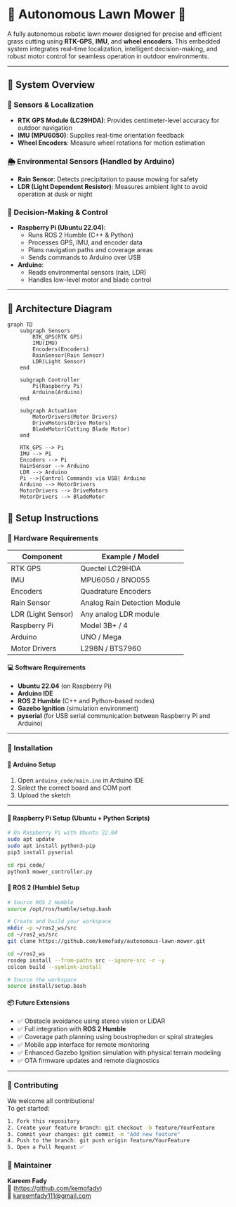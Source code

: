# 🌿 Autonomous Lawn Mower 🤖

A fully autonomous robotic lawn mower designed for precise and efficient grass cutting using **RTK-GPS**, **IMU**, and **wheel encoders**. This embedded system integrates real-time localization, intelligent decision-making, and robust motor control for seamless operation in outdoor environments.

---

## 🧠 System Overview

### 📡 Sensors & Localization
- **RTK GPS Module (LC29HDA)**: Provides centimeter-level accuracy for outdoor navigation  
- **IMU (MPU6050)**: Supplies real-time orientation feedback  
- **Wheel Encoders**: Measure wheel rotations for motion estimation

### 🌦️ Environmental Sensors (Handled by Arduino)
- **Rain Sensor**: Detects precipitation to pause mowing for safety  
- **LDR (Light Dependent Resistor)**: Measures ambient light to avoid operation at dusk or night

### 🧾 Decision-Making & Control
- **Raspberry Pi (Ubuntu 22.04)**:
  - Runs ROS 2 Humble (C++ & Python)
  - Processes GPS, IMU, and encoder data
  - Plans navigation paths and coverage areas
  - Sends commands to Arduino over USB
- **Arduino**:
  - Reads environmental sensors (rain, LDR)
  - Handles low-level motor and blade control

---

## 📐 Architecture Diagram

```mermaid
graph TD
    subgraph Sensors
        RTK_GPS(RTK GPS)
        IMU(IMU)
        Encoders(Encoders)
        RainSensor(Rain Sensor)
        LDR(Light Sensor)
    end

    subgraph Controller
        Pi(Raspberry Pi)
        Arduino(Arduino)
    end

    subgraph Actuation
        MotorDrivers(Motor Drivers)
        DriveMotors(Drive Motors)
        BladeMotor(Cutting Blade Motor)
    end

    RTK_GPS --> Pi
    IMU --> Pi
    Encoders --> Pi
    RainSensor --> Arduino
    LDR --> Arduino
    Pi -->|Control Commands via USB| Arduino
    Arduino --> MotorDrivers
    MotorDrivers --> DriveMotors
    MotorDrivers --> BladeMotor

 ```


## 🚀 Setup Instructions

### 🔧 Hardware Requirements
| Component           | Example / Model           |
|---------------------|---------------------------|
| RTK GPS             | Quectel LC29HDA           |
| IMU                 | MPU6050 / BNO055          |
| Encoders            | Quadrature Encoders       |
| Rain Sensor         | Analog Rain Detection Module |
| LDR (Light Sensor)  | Any analog LDR module     |
| Raspberry Pi        | Model 3B+ / 4             |
| Arduino             | UNO / Mega                |
| Motor Drivers       | L298N / BTS7960           |

#### 💻 Software Requirements

- **Ubuntu 22.04** (on Raspberry Pi)
- **Arduino IDE**
- **ROS 2 Humble** (C++ and Python-based nodes)
- **Gazebo Ignition** (simulation environment)
- **pyserial** (for USB serial communication between Raspberry Pi and Arduino)

---

### 🔌 Installation

#### 🚀 Arduino Setup

1. Open `arduino_code/main.ino` in Arduino IDE  
2. Select the correct board and COM port  
3. Upload the sketch

---

#### 🐍 Raspberry Pi Setup (Ubuntu + Python Scripts)

```bash
# On Raspberry Pi with Ubuntu 22.04
sudo apt update
sudo apt install python3-pip
pip3 install pyserial

cd rpi_code/
python3 mower_controller.py
```

#### 🤖 ROS 2 (Humble) Setup

```bash
# Source ROS 2 Humble
source /opt/ros/humble/setup.bash

# Create and build your workspace
mkdir -p ~/ros2_ws/src
cd ~/ros2_ws/src
git clone https://github.com/kemofady/autonomous-lawn-mower.git

cd ~/ros2_ws
rosdep install --from-paths src --ignore-src -r -y
colcon build --symlink-install

# Source the workspace
source install/setup.bash
```
#### 📦 Future Extensions

- ✅ Obstacle avoidance using stereo vision or LiDAR  
- ✅ Full integration with **ROS 2 Humble**  
- ✅ Coverage path planning using boustrophedon or spiral strategies  
- ✅ Mobile app interface for remote monitoring  
- ✅ Enhanced Gazebo Ignition simulation with physical terrain modeling  
- ✅ OTA firmware updates and remote diagnostics

---

### 🤝 Contributing

We welcome all contributions!  
To get started:

```bash
1. Fork this repository
2. Create your feature branch: git checkout -b feature/YourFeature
3. Commit your changes: git commit -m "Add new feature"
4. Push to the branch: git push origin feature/YourFeature
5. Open a Pull Request ✅
```
### 🙌 Maintainer

**Kareem Fady**  
🔗 (https://github.com/kemofady)  
📧 kareemfady111@gmail.com
